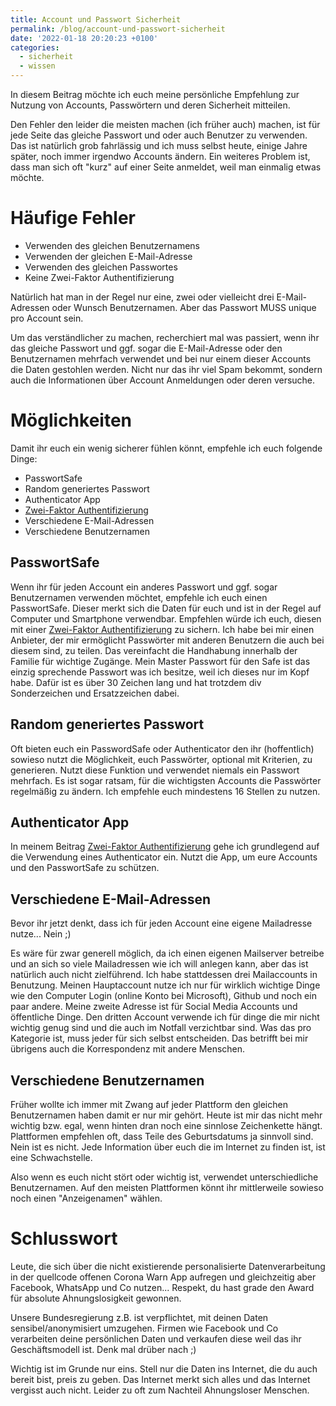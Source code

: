 ```yaml
---
title: Account und Passwort Sicherheit
permalink: /blog/account-und-passwort-sicherheit
date: '2022-01-18 20:20:23 +0100'
categories:
  - sicherheit
  - wissen
---
```

In diesem Beitrag möchte ich euch meine persönliche  Empfehlung zur Nutzung von Accounts, Passwörtern und deren Sicherheit mitteilen.

Den Fehler den leider die meisten machen (ich früher auch) machen, ist für jede Seite das gleiche Passwort und oder auch Benutzer zu verwenden. Das ist natürlich grob fahrlässig und ich muss selbst heute, einige Jahre später, noch immer irgendwo Accounts ändern. Ein weiteres Problem ist, dass man sich oft "kurz" auf einer Seite anmeldet, weil man einmalig etwas möchte.

# Häufige Fehler
* Verwenden des gleichen Benutzernamens
* Verwenden der gleichen E-Mail-Adresse
* Verwenden des gleichen Passwortes
* Keine Zwei-Faktor Authentifizierung

Natürlich hat man in der Regel nur eine, zwei oder vielleicht drei E-Mail-Adressen oder Wunsch Benutzernamen. Aber das Passwort MUSS unique pro Account sein. 

Um das verständlicher zu machen, recherchiert mal was passiert, wenn ihr das gleiche Passwort und ggf. sogar die E-Mail-Adresse oder den Benutzernamen mehrfach verwendet und bei nur einem dieser Accounts die Daten gestohlen werden. Nicht nur das ihr viel Spam bekommt, sondern auch die Informationen über Account Anmeldungen oder deren versuche.

# Möglichkeiten
Damit ihr euch ein wenig sicherer fühlen könnt, empfehle ich euch folgende Dinge:
* PasswortSafe
* Random generiertes Passwort
* Authenticator App
* [Zwei-Faktor Authentifizierung](/blog/zwei-faktor-authentifizierung/)
* Verschiedene E-Mail-Adressen
* Verschiedene Benutzernamen

## PasswortSafe
Wenn ihr für jeden Account ein anderes Passwort und ggf. sogar Benutzernamen verwenden möchtet, empfehle ich euch einen PasswortSafe. Dieser merkt sich die Daten für euch und ist in der Regel auf Computer und Smartphone verwendbar. Empfehlen würde ich euch, diesen mit einer [Zwei-Faktor Authentifizierung](/blog/zwei-faktor-authentifizierung/) zu sichern. Ich habe bei mir einen Anbieter, der mir ermöglicht Passwörter mit anderen Benutzern die auch bei diesem sind, zu teilen. Das vereinfacht die Handhabung innerhalb der Familie für wichtige Zugänge. Mein Master Passwort für den Safe ist das einzig sprechende Passwort was ich besitze, weil ich dieses nur im Kopf habe. Dafür ist es über 30 Zeichen lang und hat trotzdem div Sonderzeichen und Ersatzzeichen dabei.

## Random generiertes Passwort
Oft bieten euch ein PasswordSafe oder Authenticator den ihr (hoffentlich) sowieso nutzt die Möglichkeit, euch Passwörter, optional mit Kriterien, zu generieren. Nutzt diese Funktion und verwendet niemals ein Passwort mehrfach. Es ist sogar ratsam, für die wichtigsten Accounts die Passwörter regelmäßig zu ändern. Ich empfehle euch mindestens 16 Stellen zu nutzen.

## Authenticator App
In meinem Beitrag [Zwei-Faktor Authentifizierung](/blog/zwei-faktor-authentifizierung/) gehe ich grundlegend auf die Verwendung eines Authenticator ein. Nutzt die App, um eure Accounts und den PasswortSafe zu schützen.

## Verschiedene E-Mail-Adressen
Bevor ihr jetzt denkt, dass ich für jeden Account eine eigene Mailadresse nutze... Nein ;)

Es wäre für zwar generell möglich, da ich einen eigenen Mailserver betreibe und an sich so viele Mailadressen wie ich will anlegen kann, aber das ist natürlich auch nicht zielführend. Ich habe stattdessen drei Mailaccounts in Benutzung. Meinen Hauptaccount nutze ich nur für wirklich wichtige Dinge wie den Computer Login (online Konto bei Microsoft), Github und noch ein paar andere. Meine zweite Adresse ist für Social Media Accounts und öffentliche Dinge. Den dritten Account verwende ich für dinge die mir nicht wichtig genug sind und die auch im Notfall verzichtbar sind. Was das pro Kategorie ist, muss jeder für sich selbst entscheiden. Das betrifft bei mir übrigens auch die Korrespondenz mit andere Menschen.

## Verschiedene Benutzernamen
Früher wollte ich immer mit Zwang auf jeder Plattform den gleichen Benutzernamen haben damit er nur mir gehört. Heute ist mir das nicht mehr wichtig bzw. egal, wenn hinten dran noch eine sinnlose Zeichenkette hängt. Plattformen empfehlen oft, dass Teile des Geburtsdatums ja sinnvoll sind. Nein ist es nicht. Jede Information über euch die im Internet zu finden ist, ist eine Schwachstelle. 

Also wenn es euch nicht stört oder wichtig ist, verwendet unterschiedliche Benutzernamen. Auf den meisten Plattformen könnt ihr mittlerweile sowieso noch einen "Anzeigenamen" wählen.

# Schlusswort
Leute, die sich über die nicht existierende personalisierte Datenverarbeitung in der quellcode offenen Corona Warn App aufregen und gleichzeitig aber Facebook, WhatsApp und Co nutzen... Respekt, du hast grade den Award für absolute Ahnungslosigkeit gewonnen.

Unsere Bundesregierung z.B. ist verpflichtet, mit deinen Daten sensibel/anonymisiert umzugehen. Firmen wie Facebook und Co verarbeiten deine persönlichen Daten und verkaufen diese weil das ihr Geschäftsmodell ist. Denk mal drüber nach ;)

Wichtig ist im Grunde nur eins. Stell nur die Daten ins Internet, die du auch bereit bist, preis zu geben. Das Internet merkt sich alles und das Internet vergisst auch nicht. Leider zu oft zum Nachteil Ahnungsloser Menschen.